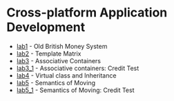 # Cross-platform Application Development

- [lab1](https://github.com/KozlovaNastya/BSU/tree/main/cross-platform/lab1) - Old British Money System
- [lab2](https://github.com/KozlovaNastya/BSU/tree/main/cross-platform/lab2) - Template Matrix
- [lab3](https://github.com/KozlovaNastya/BSU/tree/main/cross-platform/lab3) - Associative Containers
- [lab3_1](https://github.com/KozlovaNastya/BSU/tree/main/cross-platform/lab3_1) - Associative containers: Credit Test
- [lab4](https://github.com/KozlovaNastya/BSU/tree/main/cross-platform/lab4) - Virtual class and Inheritance
- [lab5](https://github.com/KozlovaNastya/BSU/tree/main/cross-platform/lab5) - Semantics of Moving
- [lab5_1](https://github.com/KozlovaNastya/BSU/tree/main/cross-platform/lab5_1) - Semantics of Moving: Credit Test
